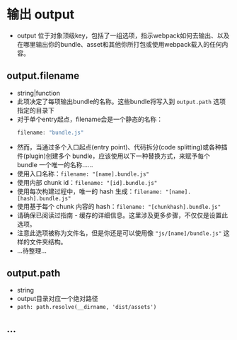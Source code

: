 # 输出 output

- output 位于对象顶级key，包括了一组选项，指示webpack如何去输出、以及在哪里输出你的bundle、asset和其他你所打包或使用webpack载入的任何内容。

## output.filename

- string|function
- 此项决定了每项输出bundle的名称。这些bundle将写入到 `output.path` 选项指定的目录下
- 对于单个entry起点，filename会是一个静态的名称：
    ```js
    filename: "bundle.js"
    ```
- 然而，当通过多个入口起点(entry point)、代码拆分(code splitting)或各种插件(plugin)创建多个 bundle，应该使用以下一种替换方式，来赋予每个 bundle 一个唯一的名称……
- 使用入口名称：`filename: "[name].bundle.js"`
- 使用内部 chunk id：`filename: "[id].bundle.js"`
- 使用每次构建过程中，唯一的 hash 生成：`filename: "[name].[hash].bundle.js"`
- 使用基于每个 chunk 内容的 hash：`filename: "[chunkhash].bundle.js"`
- 请确保已阅读过指南 - 缓存的详细信息。这里涉及更多步骤，不仅仅是设置此选项。
- 注意此选项被称为文件名，但是你还是可以使用像 `"js/[name]/bundle.js"` 这样的文件夹结构。
- ...待整理...

## output.path

- string
- output目录对应一个绝对路径
- `path: path.resolve(__dirname, 'dist/assets')`

## ...
